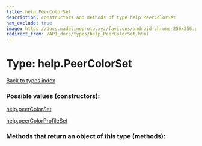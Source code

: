 ```yaml
---
title: help.PeerColorSet
description: constructors and methods of type help.PeerColorSet
nav_exclude: true
image: https://docs.madelineproto.xyz/favicons/android-chrome-256x256.png
redirect_from: /API_docs/types/help_PeerColorSet.html
---
```

# Type: help.PeerColorSet
[Back to types index](index.html)



### Possible values (constructors):

[help.peerColorSet](/API_docs/constructors/help.peerColorSet.html)  

[help.peerColorProfileSet](/API_docs/constructors/help.peerColorProfileSet.html)  



### Methods that return an object of this type (methods):



